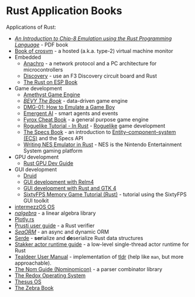 # Rust Application Books

Applications of Rust:
* [_An Introduction to Chip-8 Emulation using the Rust Programming Language_](https://github.com/aquova/chip8-book/releases) - PDF book
* [Book of crosvm](https://google.github.io/crosvm/) - a hosted (a.k.a. type-2) virtual machine monitor
* Embedded
  * [Anachro](https://anachro.computer/) - a network protocol and a PC architecture for microcontrollers
  * [Discovery](https://docs.rust-embedded.org/discovery/) - use an F3 Discovery circuit board and Rust
  * [The Rust on ESP Book](https://esp-rs.github.io/book/)
* Game development
  * [Amethyst Game Engine](https://book.amethyst.rs/stable/)
  * [_BEVY The Book_](https://bevyengine.org/learn/book/introduction/) - data-driven game engine
  * [DMG-01: How to Emulate a Game Boy](https://rylev.github.io/DMG-01/public/book/)
  * [Emergent AI](https://psichix.github.io/emergent/) - smart agents and events
  * [Fyrox Cheat Book](https://fyrox-book.github.io/) - a general purpose game engine
  * [Roguelike Tutorial - In Rust](https://bfnightly.bracketproductions.com/) - [Roguelike](https://en.wikipedia.org/wiki/Roguelike) game development
  * [The Specs Book](https://specs.amethyst.rs/docs/tutorials/) - an introduction to [Entity–component–system (ECS)](https://en.wikipedia.org/wiki/Entity_component_system) and the Specs API
  * [Writing NES Emulator in Rust](https://bugzmanov.github.io/nes_ebook/index.html) - NES is the Nintendo Entertainment System gaming platform
* GPU development
  * [Rust GPU Dev Guide](https://embarkstudios.github.io/rust-gpu/book/)
* GUI development
  * [Druid](https://linebender.org/druid/)
  * [GUI development with Relm4](https://relm4.org/book/stable/)
  * [GUI development with Rust and GTK 4](https://gtk-rs.org/gtk4-rs/stable/latest/book/)
  * [SixtyFPS Memory Game Tutorial (Rust)](https://sixtyfps.io/releases/0.1.4/docs/tutorial/rust/) - tutorial using the SixtyFPS GUI toolkit
* [intermezzOS OS](http://intermezzos.github.io/book/second-edition/)
* [_nalgebra_](https://nalgebra.org/docs/) - a linear algebra library
* [Plotly.rs](https://igiagkiozis.github.io/plotly/content/plotly_rs.html)
* [Prusti user guide](https://viperproject.github.io/prusti-dev/user-guide/) - a Rust verifier
* [_SeaORM_](https://www.sea-ql.org/SeaORM/docs/index) - an async and dynamic ORM
* [Serde](https://serde.rs/) - **ser**ialize and **de**serialize Rust data structures
* [Stakker actor runtime guide](https://uazu.github.io/stakker/about.html) - a low-level single-thread actor runtime for Rust
* [Tealdeer User Manual](https://dbrgn.github.io/tealdeer/) - implementation of [tldr](https://github.com/tldr-pages/tldr) (help like `man`, but more approachable).
* [The Nom Guide (Nominomicon)](https://tfpk.github.io/nominomicon/) - a parser combinator library
* [The Redox Operating System](https://doc.redox-os.org/book/)
* [Thesus OS](https://theseus-os.github.io/Theseus/book/index.html)
* [The Zebra Book](https://zebra.zfnd.org/)
